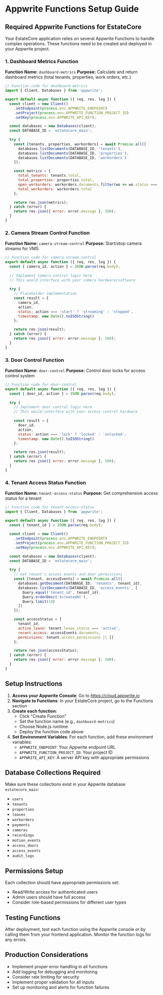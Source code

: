 # Appwrite Functions Setup Guide

## Required Appwrite Functions for EstateCore

Your EstateCore application relies on several Appwrite Functions to handle complex operations. These functions need to be created and deployed in your Appwrite project.

### 1. Dashboard Metrics Function
**Function Name:** `dashboard-metrics`
**Purpose:** Calculate and return dashboard metrics (total tenants, properties, work orders, etc.)

```javascript
// Function code for dashboard-metrics
import { Client, Databases } from 'appwrite';

export default async function ({ req, res, log }) {
  const client = new Client()
    .setEndpoint(process.env.APPWRITE_ENDPOINT)
    .setProject(process.env.APPWRITE_FUNCTION_PROJECT_ID)
    .setKey(process.env.APPWRITE_API_KEY);

  const databases = new Databases(client);
  const DATABASE_ID = 'estatecore_main';
  
  try {
    const [tenants, properties, workorders] = await Promise.all([
      databases.listDocuments(DATABASE_ID, 'tenants'),
      databases.listDocuments(DATABASE_ID, 'properties'),
      databases.listDocuments(DATABASE_ID, 'workorders')
    ]);

    const metrics = {
      total_tenants: tenants.total,
      total_properties: properties.total,
      open_workorders: workorders.documents.filter(wo => wo.status === 'open').length,
      total_workorders: workorders.total
    };

    return res.json(metrics);
  } catch (error) {
    return res.json({ error: error.message }, 500);
  }
}
```

### 2. Camera Stream Control Function
**Function Name:** `camera-stream-control`
**Purpose:** Start/stop camera streams for VMS

```javascript
// Function code for camera-stream-control
export default async function ({ req, res, log }) {
  const { camera_id, action } = JSON.parse(req.body);
  
  // Implement camera control logic here
  // This would interface with your camera hardware/software
  
  try {
    // Placeholder implementation
    const result = {
      camera_id,
      action,
      status: action === 'start' ? 'streaming' : 'stopped',
      timestamp: new Date().toISOString()
    };

    return res.json(result);
  } catch (error) {
    return res.json({ error: error.message }, 500);
  }
}
```

### 3. Door Control Function
**Function Name:** `door-control`
**Purpose:** Control door locks for access control system

```javascript
// Function code for door-control
export default async function ({ req, res, log }) {
  const { door_id, action } = JSON.parse(req.body);
  
  try {
    // Implement door control logic here
    // This would interface with your access control hardware
    
    const result = {
      door_id,
      action,
      status: action === 'lock' ? 'locked' : 'unlocked',
      timestamp: new Date().toISOString()
    };

    return res.json(result);
  } catch (error) {
    return res.json({ error: error.message }, 500);
  }
}
```

### 4. Tenant Access Status Function
**Function Name:** `tenant-access-status`
**Purpose:** Get comprehensive access status for a tenant

```javascript
// Function code for tenant-access-status
import { Client, Databases } from 'appwrite';

export default async function ({ req, res, log }) {
  const { tenant_id } = JSON.parse(req.body);
  
  const client = new Client()
    .setEndpoint(process.env.APPWRITE_ENDPOINT)
    .setProject(process.env.APPWRITE_FUNCTION_PROJECT_ID)
    .setKey(process.env.APPWRITE_API_KEY);

  const databases = new Databases(client);
  const DATABASE_ID = 'estatecore_main';
  
  try {
    // Get tenant's access events and door permissions
    const [tenant, accessEvents] = await Promise.all([
      databases.getDocument(DATABASE_ID, 'tenants', tenant_id),
      databases.listDocuments(DATABASE_ID, 'access_events', [
        Query.equal('tenant_id', tenant_id),
        Query.orderDesc('$createdAt'),
        Query.limit(10)
      ])
    ]);

    const accessStatus = {
      tenant_id,
      active_lease: tenant.lease_status === 'active',
      recent_access: accessEvents.documents,
      permissions: tenant.access_permissions || []
    };

    return res.json(accessStatus);
  } catch (error) {
    return res.json({ error: error.message }, 500);
  }
}
```

## Setup Instructions

1. **Access your Appwrite Console**: Go to https://cloud.appwrite.io
2. **Navigate to Functions**: In your EstateCore project, go to the Functions section
3. **Create each function**: 
   - Click "Create Function"
   - Set the function name (e.g., `dashboard-metrics`)
   - Choose Node.js runtime
   - Deploy the function code above
4. **Set Environment Variables**: For each function, add these environment variables:
   - `APPWRITE_ENDPOINT`: Your Appwrite endpoint URL
   - `APPWRITE_FUNCTION_PROJECT_ID`: Your project ID
   - `APPWRITE_API_KEY`: A server API key with appropriate permissions

## Database Collections Required

Make sure these collections exist in your Appwrite database `estatecore_main`:

- `users`
- `tenants`
- `properties`
- `leases`
- `workorders`
- `payments`
- `cameras`
- `recordings`
- `motion_events`
- `access_doors`
- `access_events`
- `audit_logs`

## Permissions Setup

Each collection should have appropriate permissions set:
- Read/Write access for authenticated users
- Admin users should have full access
- Consider role-based permissions for different user types

## Testing Functions

After deployment, test each function using the Appwrite console or by calling them from your frontend application. Monitor the function logs for any errors.

## Production Considerations

- Implement proper error handling in all functions
- Add logging for debugging and monitoring
- Consider rate limiting for security
- Implement proper validation for all inputs
- Set up monitoring and alerts for function failures